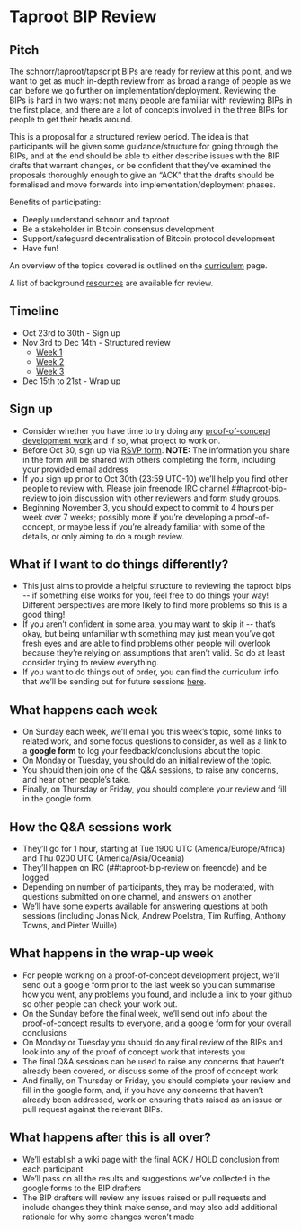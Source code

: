 # Taproot BIP Review

## Pitch

The schnorr/taproot/tapscript BIPs are ready for review at this point, and we want to get as much in-depth review from as broad a range of people as we can before we go further on implementation/deployment.
Reviewing the BIPs is hard in two ways: not many people are familiar with reviewing BIPs in the first place, and there are a lot of concepts involved in the three BIPs for people to get their heads around.

This is a proposal for a structured review period.
The idea is that participants will be given some guidance/structure for going through the BIPs, and at the end should be able to either describe issues with the BIP drafts that warrant changes, or be confident that they’ve examined the proposals thoroughly enough to give an “ACK” that the drafts should be formalised and move forwards into implementation/deployment phases.

Benefits of participating:

 * Deeply understand schnorr and taproot
 * Be a stakeholder in Bitcoin consensus development
 * Support/safeguard decentralisation of Bitcoin protocol development
 * Have fun!

An overview of the topics covered is outlined on the [curriculum](Curriculum.md)
page.

A list of background [resources](Resources.md) are available for review.

## Timeline

 * Oct 23rd to 30th - Sign up
 * Nov 3rd to Dec 14th - Structured review
   * [Week 1](week-1.md)
   * [Week 2](week-2.md)
   * [Week 3](week-3.md)
 * Dec 15th to 21st - Wrap up

## Sign up

 * Consider whether you have time to try doing any [proof-of-concept development work](PoC-Projects.md) and if so, what project to work on.
 * Before Oct 30, sign up via [RSVP form](https://forms.gle/iiPaphTcYC5AZZKC8).
   **NOTE:** The information you share in the form will be shared with others completing the form, including your provided email address
 * If you sign up prior to Oct 30th (23:59 UTC-10) we’ll help you find other people to review with. Please join freenode IRC channel ##taproot-bip-review to join discussion with other reviewers and form study groups.
 * Beginning November 3, you should expect to commit to 4 hours per week over 7 weeks; possibly more if you’re developing a proof-of-concept, or maybe less if you’re already familiar with some of the details, or only aiming to do a rough review.

## What if I want to do things differently?

* This just aims to provide a helpful structure to reviewing the taproot bips -- if something else works for you, feel free to do things your way! Different perspectives are more likely to find more problems so this is a good thing!
* If you aren’t confident in some area, you may want to skip it -- that’s okay, but being unfamiliar with something may just mean you’ve got fresh eyes and are able to find problems other people will overlook because they’re relying on assumptions that aren’t valid. So do at least consider trying to review everything.
* If you want to do things out of order, you can find the curriculum info that we’ll be sending out for future sessions [here](Curriculum.md).

## What happens each week

* On Sunday each week, we’ll email you this week’s topic, some links to related work, and some focus questions to consider, as well as a link to a **google form** to log your feedback/conclusions about the topic.
* On Monday or Tuesday, you should do an initial review of the topic.
* You should then join one of the Q&A sessions, to raise any concerns, and hear other people’s take.
* Finally, on Thursday or Friday, you should complete your review and fill in the google form.

## How the Q&A sessions work

* They’ll go for 1 hour, starting at Tue 1900 UTC (America/Europe/Africa) and Thu 0200 UTC (America/Asia/Oceania)
* They’ll happen on IRC (##taproot-bip-review on freenode) and be logged
* Depending on number of participants, they may be moderated, with questions submitted on one channel, and answers on another
* We’ll have some experts available for answering questions at both sessions (including Jonas Nick, Andrew Poelstra, Tim Ruffing, Anthony Towns, and Pieter Wuille)

## What happens in the wrap-up week

* For people working on a proof-of-concept development project, we’ll send out a google form prior to the last week so you can summarise how you went, any problems you found, and include a link to your github so other people can check your work out.
* On the Sunday before the final week, we’ll send out info about the proof-of-concept results to everyone, and a google form for your overall conclusions
* On Monday or Tuesday you should do any final review of the BIPs and look into any of the proof of concept work that interests you
* The final Q&A sessions can be used to raise any concerns that haven’t already been covered, or discuss some of the proof of concept work
* And finally, on Thursday or Friday, you should complete your review and fill in the google form, and, if you have any concerns that haven’t already been addressed, work on ensuring that’s raised as an issue or pull request against the relevant BIPs.

## What happens after this is all over?

* We’ll establish a wiki page with the final ACK / HOLD conclusion from each participant
* We’ll pass on all the results and suggestions we’ve collected in the google forms to the BIP drafters
* The BIP drafters will review any issues raised or pull requests and include changes they think make sense, and may also add additional rationale for why some changes weren’t made

